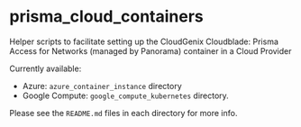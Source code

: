 # prisma_cloud_containers

Helper scripts to facilitate setting up the CloudGenix Cloudblade: Prisma Access for Networks (managed by Panorama) container in a Cloud Provider

Currently available:
* Azure: `azure_container_instance` directory
* Google Compute: `google_compute_kubernetes` directory.

Please see the `README.md` files in each directory for more info.  
